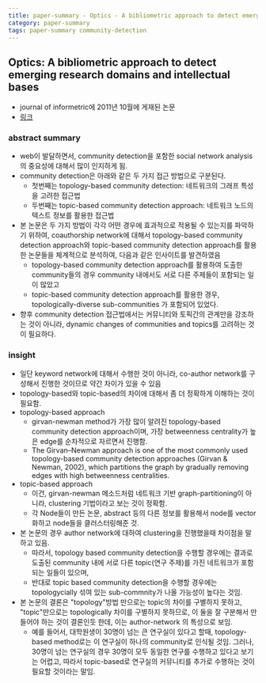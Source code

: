 ```yaml
---
title: paper-summary - Optics - A bibliometric approach to detect emerging research domains and intellectual bases
category: paper-summary
tags: paper-summary community-detection
---
```


## Optics: A bibliometric approach to detect emerging research domains and intellectual bases

- journal of informetric에 2011년 10월에 게재된 논문 
- [링크](https://www.sciencedirect.com/science/article/pii/S1751157711000319)

### abstract summary 

- web이 발달하면서, community detection을 포함한 social network analysis의 중요성에 대해서 많이 인지하게 됨.
- community detection은 아래와 같은 두 가지 접근 방법으로 구분된다.
    - 첫번째는 topology-based community detection: 네트워크의 그래프 특성을 고려한 접근법
    - 두번째는 topic-based community detection approach: 네트워크 노드의 텍스트 정보를 활용한 접근법
- 본 논문은 두 가지 방법이 각각 어떤 경우에 효과적으로 적용될 수 있는지를 파악하기 위하여, coauthorship network에 대해서 topology-based community detection approach와 topic-based community detection approach를 활용한 논문들을 체계적으로 분석하여, 다음과 같은 인사이트를 발견하였음
    - topology-based community detection approach를 활용하여 도출한 community들의 경우 community 내에서도 서로 다른 주제들이 포함되는 일이 많았고 
    - topic-based community detection approach를 활용한 경우, topologically-diverse sub-communities 가 포함되어 있었다. 
- 향후 community detection 접근법에서는 커뮤니티와 토픽간의 관계만을 강조하는 것이 아니라, dynamic changes of communities and topics를 고려하는 것이 필요하다.

### insight

- 일단 keyword network에 대해서 수행한 것이 아니라, co-author network를 구성해서 진행한 것이므로 약간 차이가 있을 수 있음
- topology-based와 topic-based의 차이에 대해서 좀 더 정확하게 이해하는 것이 필요함. 
- topology-based approach
    - girvan-newman method가 가장 많이 알려진 topology-based community detection approach이며, 가장 betweenness centrality가 높은 edge를 순차적으로 자르면서 진행함. 
    - The Girvan–Newman approach is one of the most commonly used topology-based community detection approaches (Girvan & Newman, 2002), which partitions the graph by gradually removing edges with high betweenness centralities.
- topic-based approach
    - 이건, girvan-newman 메소드처럼 네트워크 기반 graph-partitioning이 아니라, clustering 기법이라고 보는 것이 정확함. 
    - 각 Node들이 만든 논문, abstract 등의 다른 정보를 활용해서 node를 vector화하고 node들을 클러스터링해준 것. 
- 본 논문의 경우 author network에 대하여 clustering을 진행했을때 차이점을 말하고 있음. 
    - 따라서, topology based community detection을 수행할 경우에는 결과로 도출된 community 내에 서로 다른 topic(연구 주제)를 가진 네트워크가 포함되는 일들이 있으며, 
    - 반대로 topic based community detection을 수행할 경우에는 topologycially 섞여 있는 sub-commnity가 나올 가능성이 높다는 것임. 
- 본 논문의 결론은 "topology"방법 만으로는 topic의 차이를 구별하지 못하고, "topic"만으로는 topologically 차이를 구별하지 못하므로, 이 둘을 잘 구분해서 만들어야 하는 것이 결론인듯 한데, 이는 author-network 의 특성으로 보임. 
    - 예를 들어서, 대학원생이 30명이 넘는 큰 연구실이 있다고 할때, topology-based method로는 이 연구실이 하나의 community로 인식될 것임. 그러나, 30명이 넘는 연구실의 경우 30명이 모두 동일한 연구를 수행하고 있다고 보기는 어렵고, 따라서 topic-based로 연구실의 커뮤니티를 추가로 수행하는 것이 필요할 것이라는 말임.